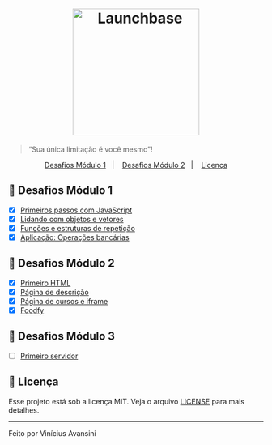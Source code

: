 <h1 align="center">
    <img alt="Launchbase" src="https://rocketseat-cdn.s3-sa-east-1.amazonaws.com/bootcamp-launchbase.png" width="250px" />
</h1>

<blockquote>“Sua única limitação é você mesmo”!</blockquote>

<p align="center">
  <a href="#-desafios">Desafios Módulo 1</a>&nbsp;&nbsp;&nbsp;|&nbsp;&nbsp;&nbsp;
  <a href="#-desafios">Desafios Módulo 2</a>&nbsp;&nbsp;&nbsp;|&nbsp;&nbsp;&nbsp;
  <a href="#-licença">Licença</a>
</p>

## 🚀 Desafios Módulo 1

- [x] [Primeiros passos com JavaScript](./modulo-01/desafios-1/desafio-1/01-1-primeiros-passos-com-js.md)
- [x] [Lidando com objetos e vetores](./modulo-01/desafios-1/desafio-2/01-2-lidando-com-objetos-e-vetores.md)
- [x] [Funções e estruturas de repetição](./modulo-01/desafios-1/desafio-3/01-3-funcoes-e-estruturas-de-repeticao.md)
- [x] [Aplicação: Operações bancárias](./modulo-01/desafios-1/desafio-4/01-4-aplicacao-operacoes-bancarias.md)

## 🚀 Desafios Módulo 2

- [x] [Primeiro HTML](./modulo-02/desafios/02-1-primeiro-html.md)
- [x] [Página de descrição](./modulo-02/desafios/02-2-pagina-descricao.md)
- [x] [Página de cursos e iframe](./modulo-02/desafios/02-3-pagina-cursos-e-iframe.md)
- [x] [Foodfy](./modulo-02/desafios/01-foodfy.md)

## 🚀 Desafios Módulo 3

- [ ] [Primeiro servidor](./modulo-03/desafios/03-1-primeiro-servidor.md)

## 📝 Licença

Esse projeto está sob a licença MIT. Veja o arquivo [LICENSE](LICENSE) para mais detalhes.

---

Feito por Vinícius Avansini
